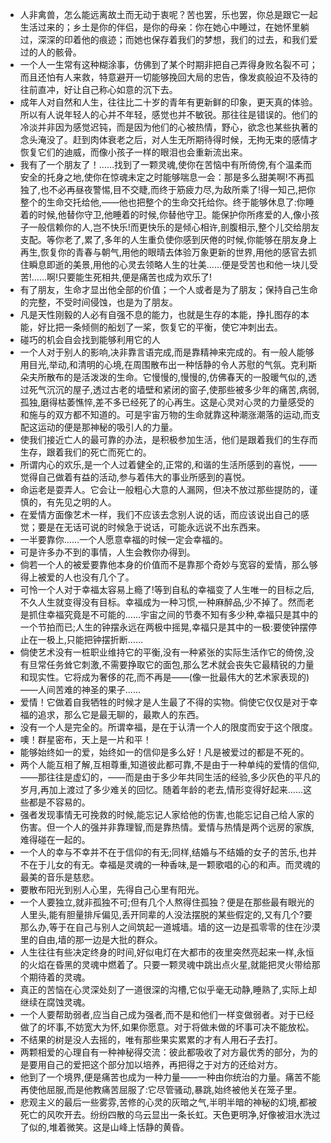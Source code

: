 - 人非禽兽，怎么能远离故土而无动于衷呢？苦也罢，乐也罢，你总是跟它一起生活过来的；乡土是你的伴侣，是你的母亲：你在她心中睡过，在她怀里躺过，深深的印着他的痕迹；而她也保存着我们的梦想，我们的过去，和我们爱过的人的骸骨。
- 一个人一生常有这种糊涂事，仿佛到了某个时期非把自己弄得身败名裂不可；而且还怕有人来救，特意避开一切能够挽回大局的忠告，像发疯般迫不及待的往前直冲，好让自己称心如意的沉下去。
- 成年人对自然和人生，往往比二十岁的青年有更新鲜的印象，更天真的体验。所以有人说年轻人的心并不年轻，感觉也并不敏锐。那往往是错误的。他们的冷淡并非因为感觉迟钝，而是因为他们的心被热情，野心，欲念也某些执著的念头淹没了。赶到肉体衰老之后，对人生无所期待得时候，无拘无束的感情才恢复它们的迪威，而像小孩子一样的眼泪也会重新流出来。
- 我有了一个朋友了！……找到了一颗灵魂,使你在苦恼中有所倚傍,有个温柔而安全的托身之地,使你在惊魂未定之时能够喘息一会：那是多么甜美啊!不再孤独了,也不必再昼夜警惕,目不交睫,而终于筋疲力尽,为敌所乘了!得一知己,把你整个的生命交托给他,——他也把整个的生命交托给你。终于能够休息了:你睡着的时候,他替你守卫,他睡着的时候,你替他守卫。能保护你所疼爱的人,像小孩子一般信赖你的人,岂不快乐!而更快乐的是倾心相许,剖腹相示,整个儿交给朋友支配。等你老了,累了,多年的人生重负使你感到厌倦的时候,你能够在朋友身上再生,恢复你的青春与朝气,用他的眼晴去体验万象更新的世界,用他的感官去抓住瞬息即逝的美景,用他的心灵去领略人生的壮美……便是受苦也和他一块儿受苦!……啊!只要能生死相共,便是痛苦也成为欢乐了!
- 有了朋友，生命才显出他全部的价值；一个人或者是为了朋友；保持自己生命的完整，不受时间侵蚀，也是为了朋友。
- 凡是天性刚毅的人必有自强不息的能力，也就是生存的本能，挣扎图存的本能，好比把一条倾侧的船划了一桨，恢复它的平衡，使它冲刺出去。
- 碰巧的机会自会找到能够利用它的人
- 一个人对于别人的影响,决非靠言语完成,而是靠精神来完成的。有一般人能够用目光,举动,和清明的心境,在周围散布出一种恬静的令人苏慰的气氛。克利斯朵夫所散布的是活泼泼的生命。它慢慢的,慢慢的,仿佛春天的一股暖气似的,透过死气沉沉的屋子,透过古老的墙壁和紧闭的窗子,使那些被多少年的痛苦,病弱,孤独,磨得枯萎憔悴,差不多已经死了的心再生。这是心灵对心灵的力量感受的和施与的双方都不知道的。可是宇宙万物的生命就靠这种潮涨潮落的运动,而支配这运动的便是那神秘的吸引人的力量。
- 使我们接近亡人的最可靠的办法，是积极参加生活，他们是跟着我们的生存而生存，跟着我们的死亡而死亡的。
- 所谓内心的欢乐,是一个人过着健全的,正常的,和谐的生活所感到的喜悦，——觉得自己做着有益的活动,参与着伟大的事业所感到的喜悦。
- 命运老是耍弄人。它会让一般粗心大意的人漏网，但决不放过那些提防的，谨慎的，有先见之明的人。
- 在爱情方面像艺术一样，我们不应该去念别人说的话，而应该说出自己的感觉；要是在无话可说的时候急于说话，可能永远说不出东西来。
- 一半要靠你……一个人愿意幸福的时候一定会幸福的。
- 可是许多办不到的事情，人生会教你办得到。
- 倘若一个人的被爱要靠他本身的价值而不是靠那个奇妙与宽容的爱情，那么够得上被爱的人也没有几个了。
- 可怜一个人对于幸福太容易上瘾了!等到自私的幸福变了人生唯一的目标之后,不久人生就变得没有目标。幸福成为一种习惯,一种麻醉品,少不掉了。然而老是抓住幸福究竟是不可能的……宇宙之间的节奏不知有多少种,幸福只是其中的一个节拍而已;人生的钟摆永远在两极中摇晃,幸福只是其中的一极:要使钟摆停止在一极上,只能把钟摆折断……
- 倘使艺术没有一桩职业维持它的平衡,没有一种紧张的实际生活作它的倚傍,没有旦常任务耸它刺激,不需要挣取它的面包,那么艺术就会丧失它最精锐的力量和现实性。它将成为奢侈的花,而不再是——(像一批最伟大的艺术家表现的)——人间苦难的神圣的果子……
- 爱情！它做着自我牺牲的时候才是人生最了不得的实物。倘使它仅仅是对于幸福的追求，那么它是最无聊的，最欺人的东西。
- 没有一个人是完全的。所谓幸福，是在于认清一个人的限度而安于这个限度。
- 噢！群星密布，天上是一片和平！
- 能够始终如一的爱，始终如一的信仰是多么好！凡是被爱过的都是不死的。
- 两个人能互相了解,互相尊重,知道彼此都可靠,不是由于一种单纯的爱情的信仰,——那往往是虚幻的，——而是由于多少年共同生活的经验,多少灰色的平凡的岁月,再加上渡过了多少难关的回忆。随着年龄的老去,情形变得好起来……这些都是不容易的。
- 强者发现事情无可挽救的时候,能忘记人家给他的伤害,也能忘记自己给人家的伤害。但一个人的强并非靠理智,而是靠热情。爱情与热情是两个远房的家族,难得碰在一起的。
- 一个人的幸与不幸并不在于信仰的有无;同样,结婚与不结婚的女子的苦乐,也并不在于儿女的有无。幸福是灵魂的一种香味,是一颗歌唱的心的和声。而灵魂的最美的音乐是慈悲。
- 要散布阳光到别人心里，先得自己心里有阳光。
- 一个人要独立,就非孤独不可;但有几个人熬得住孤独？便是在那些最有眼光的人里头,能有胆量排斥偏见,丢开同辈的人没法摆脱的某些假定的,又有几个?要那么办,等于在自己与别人之间筑起一道城墙。墙的这一边是孤零零的住在沙漠里的自由,墙的那一边是大批的群众。
- 人生往往有些决定终身的时间,好似电灯在大都市的夜里突然亮起来一样,永恒的火焰在昏黑的灵魂中燃着了。只要一颗灵魂中跳出点火星,就能把灵火带给那个期待着的灵魂。
- 真正的苦恼在心灵深处刻了一道很深的沟槽,它似乎毫无动静,睡熟了,实际上却继续在腐蚀灵魂。
- 一个人要帮助弱者,应当自己成为强者,而不是和他们一样变做弱者。对于已经做了的坏事,不妨宽大为怀,如果你愿意。对于将做未做的坏事可决不能放松。
- 不结果的树是没人去摇的，唯有那些果实累累的才有人用石子去打。
- 两颗相爱的心理自有一种神秘得交流：彼此都吸收了对方最优秀的部分，为的是要用自己的爱把这个部分加以培养，再把得之于对方的还给对方。
- 他到了一个境界,便是痛苦也成为一种力量——一种由你统治的力量。痛苦不能再使他屈服,而是他教痛苦屈服了:它尽管骚动,暴跳,始终被他关在笼子里。
- 悲观主义的最后一些雾雰,苦修的心灵的灰暗之气,半明半暗的神秘的幻境,都被死亡的风吹开去。纷纷四散的乌云显出一条长虹。天色更明净,好像被泪水洗过了似的,堆着微笑。这是山峰上恬静的黄昏。
